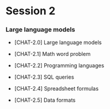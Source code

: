 # Session 2

### Large language models

- [CHAT-2.0] Large language models

- [CHAT-2.1] Math word problem

- [CHAT-2.2] Programming languages

- [CHAT-2.3] SQL queries

- [CHAT-2.4] Spreadsheet formulas

- [CHAT-2.5] Data formats
